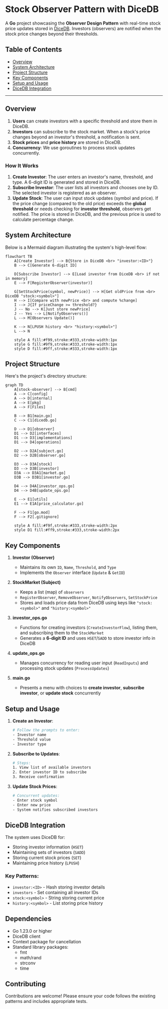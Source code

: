 # Stock Observer Pattern with DiceDB

A **Go** project showcasing the **Observer Design Pattern** with real-time stock price updates stored in [DiceDB](https://github.com/dicedb/dicedb-go). Investors (observers) are notified when the stock price changes beyond their thresholds.

## Table of Contents

- [Overview](#overview)
- [System Architecture](#system-architecture)
- [Project Structure](#project-structure)
- [Key Components](#key-components)
- [Setup and Usage](#setup-and-usage)
- [DiceDB Integration](#dicedb-integration)


---

## Overview

1. **Users** can create investors with a specific threshold and store them in DiceDB.  
2. **Investors** can subscribe to the stock market. When a stock's price changes beyond an investor's threshold, a notification is sent.  
3. **Stock prices** and **price history** are stored in DiceDB.  
4. **Concurrency**: We use goroutines to process stock updates concurrently.

### How It Works

1. **Create Investor**: The user enters an investor's name, threshold, and type. A 6-digit ID is generated and stored in DiceDB.  
2. **Subscribe Investor**: The user lists all investors and chooses one by ID. The selected investor is registered as an observer.  
3. **Update Stock**: The user can input stock updates (symbol and price). If the price change (compared to the old price) exceeds the **global threshold** or needs checking for **investor threshold**, observers get notified. The price is stored in DiceDB, and the previous price is used to calculate percentage change.

## System Architecture

Below is a Mermaid diagram illustrating the system's high-level flow:

```mermaid
flowchart TB
    A[Create Investor] --> B{Store in DiceDB <br> "investor:<ID>"}
    B --> C[Generate 6-digit ID]

    D[Subscribe Investor] --> E[Load investor from DiceDB <br> if not in memory]
    E --> F[RegisterObserver(investor)]

    G[SetStockPrice(symbol, newPrice)] --> H[Get oldPrice from <br> DiceDB "stock:<symbol>"]
    H --> I[Compare with newPrice <br> and compute %change]
    I --> J{If priceChange >= threshold?}
    J -- No --> K[Just store newPrice]
    J -- Yes --> L[NotifyObservers()]
    L --> M[Observers Update()]

    K --> N[LPUSH history <br> "history:<symbol>"]
    L --> N

    style A fill:#f99,stroke:#333,stroke-width:1px
    style G fill:#9f9,stroke:#333,stroke-width:1px
    style D fill:#9ff,stroke:#333,stroke-width:1px
```

## Project Structure

Here's the project's directory structure:

```mermaid
graph TD
    A[stock-observer] --> B[cmd]
    A --> C[config]
    A --> D[internal]
    A --> E[pkg]
    A --> F[Files]
    
    B --> B1[main.go]
    C --> C1[dicedb.go]
    
    D --> D1[observer]
    D1 --> D2[interfaces]
    D1 --> D3[implementations]
    D1 --> D4[operations]
    
    D2 --> D2A[subject.go]
    D2 --> D2B[observer.go]
    
    D3 --> D3A[stock]
    D3 --> D3B[investor]
    D3A --> D3A1[market.go]
    D3B --> D3B1[investor.go]
    
    D4 --> D4A[investor_ops.go]
    D4 --> D4B[update_ops.go]
    
    E --> E1[utils]
    E1 --> E1A[price_calculator.go]
    
    F --> F1[go.mod]
    F --> F2[.gitignore]

    style A fill:#f9f,stroke:#333,stroke-width:2px
    style D1 fill:#ff9,stroke:#333,stroke-width:2px
```

## Key Components

1. **Investor (Observer)**
   * Maintains its own `ID`, `Name`, `Threshold`, and `Type`
   * Implements the `Observer` interface (`Update` & `GetID`)

2. **StockMarket (Subject)**
   * Keeps a list (map) of `observers`
   * `RegisterObserver`, `RemoveObserver`, `NotifyObservers`, `SetStockPrice`
   * Stores and loads price data from DiceDB using keys like `"stock:<symbol>"` and `"history:<symbol>"`

3. **investor_ops.go**
   * Functions for creating investors (`CreateInvestorFlow`), listing them, and subscribing them to the `StockMarket`
   * Generates a **6-digit ID** and uses `HSET`/`SADD` to store investor info in DiceDB

4. **update_ops.go**
   * Manages concurrency for reading user input (`ReadInputs`) and processing stock updates (`ProcessUpdates`)

5. **main.go**
   * Presents a menu with choices to **create investor**, **subscribe investor**, or **update stock** concurrently

## Setup and Usage

1. **Create an Investor**:
   ```bash
   # Follow the prompts to enter:
   - Investor name
   - Threshold value
   - Investor type
   ```

2. **Subscribe to Updates**:
   ```bash
   # Steps:
   1. View list of available investors
   2. Enter investor ID to subscribe
   3. Receive confirmation
   ```

3. **Update Stock Prices**:
   ```bash
   # Concurrent updates:
   - Enter stock symbol
   - Enter new price
   - System notifies subscribed investors
   ```

## DiceDB Integration

The system uses DiceDB for:
- Storing investor information (`HSET`)
- Maintaining sets of investors (`SADD`)
- Storing current stock prices (`SET`)
- Maintaining price history (`LPUSH`)

### Key Patterns:
- `investor:<ID>` - Hash storing investor details
- `investors` - Set containing all investor IDs
- `stock:<symbol>` - String storing current price
- `history:<symbol>` - List storing price history

## Dependencies

- Go 1.23.0 or higher
- DiceDB client
- Context package for cancellation
- Standard library packages:
  - fmt
  - math/rand
  - strconv
  - time

## Contributing

Contributions are welcome! Please ensure your code follows the existing patterns and includes appropriate tests.


